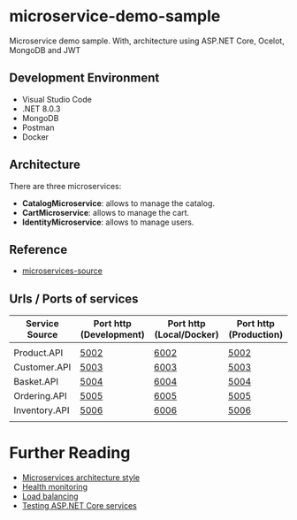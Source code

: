 # microservice-demo-sample
Microservice demo sample. With, architecture using ASP.NET Core, Ocelot, MongoDB and JWT


## Development Environment

- Visual Studio Code
- .NET 8.0.3
- MongoDB
- Postman
- Docker

## Architecture

There are three microservices:

- **CatalogMicroservice**: allows to manage the catalog.
- **CartMicroservice**: allows to manage the cart.
- **IdentityMicroservice**: allows to manage users.

## Reference
- [microservices-source](https://github.com/aelassas/microservices)


## Urls / Ports of services

|Service Source     |Port http (Development)        |Port http (Local/Docker)         |Port http (Production)         |
| ----------------- | ----------------------------- | ------------------------------- | ----------------------------- |
|                                                                                                                     |
|Product.API        |[5002](http://localhost:5002)  |[6002](http://product.api:6002)  |[5002](http://:5002)           |
|Customer.API       |[5003](http://localhost:5003)  |[6003](http://customer.api:6003) |[5003](http://:5003)           |
|Basket.API         |[5004](http://localhost:5004)  |[6004](http://basket.api:6004)   |[5004](http://:5004)           |
|Ordering.API       |[5005](http://localhost:5005)  |[6005](http://ordering.api:6005) |[5005](http://:5005)           |
|Inventory.API      |[5006](http://localhost:5006)  |[6006](http://inventory.api:6006)|[5006](http://:5006)           |
|                                                                                                                     |



# Further Reading

- [Microservices architecture style](https://docs.microsoft.com/en-us/azure/architecture/guide/architecture-styles/microservices)
- [Health monitoring](https://docs.microsoft.com/en-us/dotnet/architecture/microservices/implement-resilient-applications/monitor-app-health)
- [Load balancing](https://ocelot.readthedocs.io/en/latest/features/loadbalancer.html)
- [Testing ASP.NET Core services](https://docs.microsoft.com/en-us/dotnet/architecture/microservices/multi-container-microservice-net-applications/test-aspnet-core-services-web-apps)
